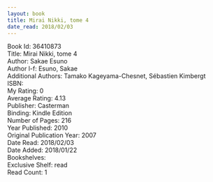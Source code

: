 ```yaml
---
layout: book
title: Mirai Nikki, tome 4
date_read: 2018/02/03
---
```


Book Id: 36410873<br />
Title: Mirai Nikki, tome 4<br />
Author: Sakae Esuno<br />
Author l-f: Esuno, Sakae<br />
Additional Authors: Tamako Kageyama-Chesnet, Sébastien Kimbergt<br />
ISBN: <br />
My Rating: 0<br />
Average Rating: 4.13<br />
Publisher: Casterman<br />
Binding: Kindle Edition<br />
Number of Pages: 216<br />
Year Published: 2010<br />
Original Publication Year: 2007<br />
Date Read: 2018/02/03<br />
Date Added: 2018/01/22<br />
Bookshelves: <br />
Exclusive Shelf: read<br />
Read Count: 1<br />

